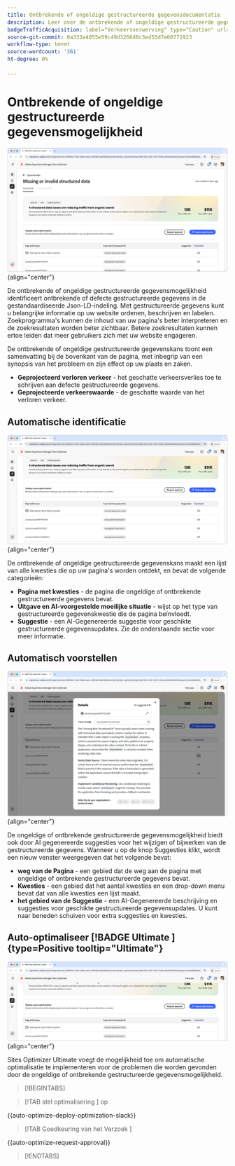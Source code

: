 ```yaml
---
title: Ontbrekende of ongeldige gestructureerde gegevensdocumentatie
description: Leer over de ontbrekende of ongeldige gestructureerde gegevenskans en hoe te om het te gebruiken om verkeersverwerving te verbeteren.
badgeTrafficAcquisition: label="Verkeersverwerving" type="Caution" url="../../opportunity-types/traffic-acquisition.md" tooltip="Verkeersverwerving"
source-git-commit: 0a333a4055e59c49d3266d8c3ed55d7e60771923
workflow-type: tm+mt
source-wordcount: '361'
ht-degree: 0%

---
```



# Ontbrekende of ongeldige gestructureerde gegevensmogelijkheid

![ Ontbrekende of ongeldige gestructureerde gegevenskans ](./assets/missing-or-invalid-structured-data/hero.png){align="center"}

De ontbrekende of ongeldige gestructureerde gegevensmogelijkheid identificeert ontbrekende of defecte gestructureerde gegevens in de gestandaardiseerde Json-LD-indeling. Met gestructureerde gegevens kunt u belangrijke informatie op uw website ordenen, beschrijven en labelen. Zoekprogramma&#39;s kunnen de inhoud van uw pagina&#39;s beter interpreteren en de zoekresultaten worden beter zichtbaar. Betere zoekresultaten kunnen ertoe leiden dat meer gebruikers zich met uw website engageren.

De ontbrekende of ongeldige gestructureerde gegevenskans toont een samenvatting bij de bovenkant van de pagina, met inbegrip van een synopsis van het probleem en zijn effect op uw plaats en zaken.

* **Geprojecteerd verloren verkeer** - het geschatte verkeersverlies toe te schrijven aan defecte gestructureerde gegevens.
* **Geprojecteerde verkeerswaarde** - de geschatte waarde van het verloren verkeer.

## Automatische identificatie

![ auto-identificeert ontbrekende of ongeldige gestructureerde gegevens ](./assets/missing-or-invalid-structured-data/auto-identify.png){align="center"}

De ontbrekende of ongeldige gestructureerde gegevenskans maakt een lijst van alle kwesties die op uw pagina&#39;s worden ontdekt, en bevat de volgende categorieën:

* **Pagina met kwesties** - de pagina die ongeldige of ontbrekende gestructureerde gegevens bevat.
* **Uitgave en AI-voorgestelde moeilijke situatie** - wijst op het type van gestructureerde gegevenskwestie die de pagina beïnvloedt.
* **Suggestie** - een AI-Gegenereerde suggestie voor geschikte gestructureerde gegevensupdates. Zie de onderstaande sectie voor meer informatie.

## Automatisch voorstellen

![ auto-suggereert ontbrekende of ongeldige gestructureerde gegevens ](./assets/missing-or-invalid-structured-data/auto-suggest.png){align="center"}

De ongeldige of ontbrekende gestructureerde gegevensmogelijkheid biedt ook door AI gegenereerde suggesties voor het wijzigen of bijwerken van de gestructureerde gegevens. Wanneer u op de knop Suggesties klikt, wordt een nieuw venster weergegeven dat het volgende bevat:

* **weg van de Pagina** - een gebied dat de weg aan de pagina met ongeldige of ontbrekende gestructureerde gegevens bevat.
* **Kwesties** - een gebied dat het aantal kwesties en een drop-down menu bevat dat van alle kwesties een lijst maakt.
* **het gebied van de Suggestie** - een AI-Gegenereerde beschrijving en suggesties voor geschikte gestructureerde gegevensupdates. U kunt naar beneden schuiven voor extra suggesties en kwesties.

## Auto-optimaliseer [!BADGE  Ultimate ]{type=Positive tooltip="Ultimate"}


![ auto-optimaliseer voorgestelde ontbrekende of ongeldige gestructureerde gegevens ](./assets/missing-or-invalid-structured-data/auto-optimize.png){align="center"}

Sites Optimizer Ultimate voegt de mogelijkheid toe om automatische optimalisatie te implementeren voor de problemen die worden gevonden door de ongeldige of ontbrekende gestructureerde gegevensmogelijkheid. <!--- TBD-need more in-depth and opportunity specific information here. What does the auto-optimization do?-->

>[!BEGINTABS]

>[!TAB  stel optimalisering ] op

{{auto-optimize-deploy-optimization-slack}}

>[!TAB  Goedkeuring van het Verzoek ]

{{auto-optimize-request-approval}}

>[!ENDTABS]
